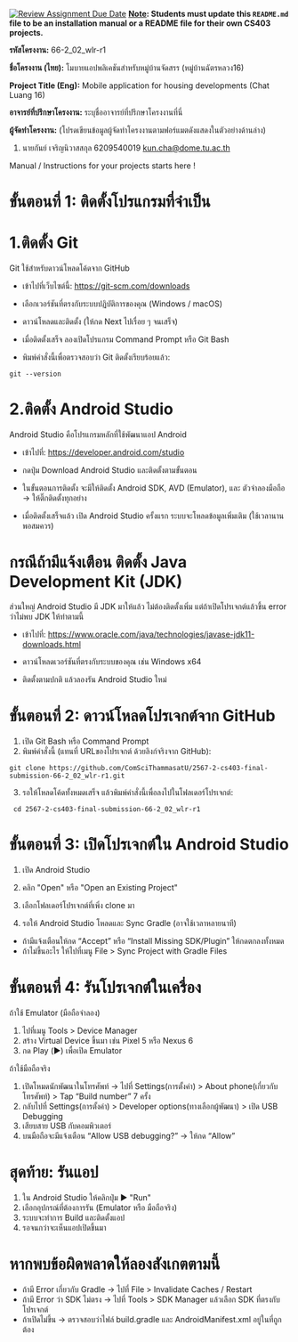 [![Review Assignment Due Date](https://classroom.github.com/assets/deadline-readme-button-22041afd0340ce965d47ae6ef1cefeee28c7c493a6346c4f15d667ab976d596c.svg)](https://classroom.github.com/a/w8H8oomW)
**<ins>Note</ins>: Students must update this `README.md` file to be an installation manual or a README file for their own CS403 projects.**

**รหัสโครงงาน:** 66-2_02_wlr-r1

**ชื่อโครงงาน (ไทย):** โมบายแอปพลิเคชันสำหรับหมู่บ้านจัดสรร (หมู่บ้านฉัตรหลวง16)

**Project Title (Eng):** Mobile application for housing developments (Chat Luang 16)

**อาจารย์ที่ปรึกษาโครงงาน:** ระบุชื่ออาจารย์ที่ปรึกษาโครงงานที่นี่ 

**ผู้จัดทำโครงงาน:** (โปรดเขียนข้อมูลผู้จัดทำโครงงานตามฟอร์แมตดังแสดงในตัวอย่างด้านล่าง)
1. นายกันย์ เจริญนิวาสสกุล  6209540019  kun.cha@dome.tu.ac.th

   
Manual / Instructions for your projects starts here !
# ขั้นตอนที่ 1: ติดตั้งโปรแกรมที่จำเป็น
# 1.ติดตั้ง Git
Git ใช้สำหรับดาวน์โหลดโค้ดจาก GitHub
- เข้าไปที่เว็บไซต์นี้: https://git-scm.com/downloads

- เลือกเวอร์ชันที่ตรงกับระบบปฏิบัติการของคุณ (Windows / macOS)

- ดาวน์โหลดและติดตั้ง (ให้กด Next ไปเรื่อย ๆ จนเสร็จ)

- เมื่อติดตั้งเสร็จ ลองเปิดโปรแกรม Command Prompt หรือ Git Bash

- พิมพ์คำสั่งนี้เพื่อตรวจสอบว่า Git ติดตั้งเรียบร้อยแล้ว: 
```
git --version
```

#  2.ติดตั้ง Android Studio
Android Studio คือโปรแกรมหลักที่ใช้พัฒนาแอป Android

- เข้าไปที่: https://developer.android.com/studio

- กดปุ่ม Download Android Studio และติดตั้งตามขั้นตอน

- ในขั้นตอนการติดตั้ง จะมีให้ติดตั้ง Android SDK, AVD (Emulator), และ ตัวจำลองมือถือ → ให้ติ๊กติดตั้งทุกอย่าง

- เมื่อติดตั้งเสร็จแล้ว เปิด Android Studio ครั้งแรก ระบบจะโหลดข้อมูลเพิ่มเติม (ใช้เวลานานพอสมควร)

# กรณีถ้ามีแจ้งเตือน ติดตั้ง Java Development Kit (JDK)
ส่วนใหญ่ Android Studio มี JDK มาให้แล้ว ไม่ต้องติดตั้งเพิ่ม
แต่ถ้าเปิดโปรเจกต์แล้วขึ้น error ว่าไม่พบ JDK ให้ทำตามนี้
- เข้าไปที่: https://www.oracle.com/java/technologies/javase-jdk11-downloads.html

- ดาวน์โหลดเวอร์ชันที่ตรงกับระบบของคุณ เช่น Windows x64

- ติดตั้งตามปกติ แล้วลองรัน Android Studio ใหม่
# ขั้นตอนที่ 2: ดาวน์โหลดโปรเจกต์จาก GitHub
1. เปิด Git Bash หรือ Command Prompt
2. พิมพ์คำสั่งนี้ (แทนที่ URLของโปรเจกต์ ด้วยลิงก์จริงจาก GitHub):
```
git clone https://github.com/ComSciThammasatU/2567-2-cs403-final-submission-66-2_02_wlr-r1.git
```
3. รอให้โหลดโค้ดทั้งหมดเสร็จ แล้วพิมพ์คำสั่งนี้เพื่อลงไปในโฟลเดอร์โปรเจกต์:
```
 cd 2567-2-cs403-final-submission-66-2_02_wlr-r1
```
#  ขั้นตอนที่ 3: เปิดโปรเจกต์ใน Android Studio
1. เปิด Android Studio

2. คลิก "Open" หรือ "Open an Existing Project"

3. เลือกโฟลเดอร์โปรเจกต์ที่เพิ่ง clone มา

4. รอให้ Android Studio โหลดและ Sync Gradle (อาจใช้เวลาหลายนาที)

- ถ้ามีแจ้งเตือนให้กด “Accept” หรือ “Install Missing SDK/Plugin” ให้กดตกลงทั้งหมด
- ถ้าไม่ขึ้นอะไร ให้ไปที่เมนู File > Sync Project with Gradle Files
# ขั้นตอนที่ 4: รันโปรเจกต์ในเครื่อง
ถ้าใช้ Emulator (มือถือจำลอง)
1. ไปที่เมนู Tools > Device Manager
2. สร้าง Virtual Device ขึ้นมา เช่น Pixel 5 หรือ Nexus 6
3. กด Play (▶️) เพื่อเปิด Emulator

ถ้าใช้มือถือจริง

1. เปิดโหมดนักพัฒนาในโทรศัพท์ → ไปที่ Settings(การตั้งค่า) > About phone(เกี่ยวกับโทรศัพท์) > Tap “Build number” 7 ครั้ง
2. กลับไปที่ Settings(การตั้งค่า) > Developer options(ทางเลือกผู้พัฒนา) > เปิด USB Debugging
3. เสียบสาย USB กับคอมพิวเตอร์
4. บนมือถือจะมีแจ้งเตือน “Allow USB debugging?” → ให้กด “Allow”

# สุดท้าย: รันแอป
1. ใน Android Studio ให้คลิกปุ่ม ▶️ "Run"
2. เลือกอุปกรณ์ที่ต้องการรัน (Emulator หรือ มือถือจริง)
3. ระบบจะทำการ Build และติดตั้งแอป
4. รอจนกว่าจะเห็นแอปเปิดขึ้นมา
# หากพบข้อผิดพลาดให้ลองสังเกตตามนี้
- ถ้ามี Error เกี่ยวกับ Gradle → ไปที่ File > Invalidate Caches / Restart
- ถ้ามี Error ว่า SDK ไม่ตรง → ไปที่ Tools > SDK Manager แล้วเลือก SDK ที่ตรงกับโปรเจกต์
- ถ้าเปิดไม่ขึ้น → ตรวจสอบว่าไฟล์ build.gradle และ AndroidManifest.xml อยู่ในที่ถูกต้อง





